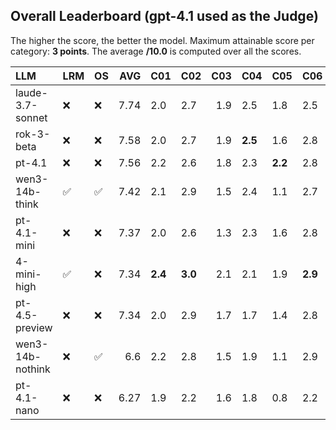 ## Overall Leaderboard (gpt-4.1 used as the Judge)

The higher the score, the better the model.
Maximum attainable score per category: **3 points**.
The average **/10.0** is computed over all the scores.

| LLM              | LRM                | OS                 |   AVG | C01     | C02     |   C03 | C04     | C05     | C06     | C07     | C08     | C09     | C10     | C11     | C12     | C13     |
|:-----------------|:-------------------|:-------------------|------:|:--------|:--------|------:|:--------|:--------|:--------|:--------|:--------|:--------|:--------|:--------|:--------|:--------|
| laude-3.7-sonnet | :x:                | :x:                |  7.74 | 2.0     | 2.7     |   1.9 | 2.5     | 1.8     | 2.5     | 2.4     | **2.4** | **2.9** | **1.8** | 2.0     | 2.6     | 2.7     |
| rok-3-beta       | :x:                | :x:                |  7.58 | 2.0     | 2.7     |   1.9 | **2.5** | 1.6     | 2.8     | **2.6** | 1.6     | 2.8     | 1.6     | 2.1     | 2.7     | 2.7     |
| pt-4.1           | :x:                | :x:                |  7.56 | 2.2     | 2.6     |   1.8 | 2.3     | **2.2** | 2.8     | 2.4     | 1.6     | 2.8     | 1.2     | **2.3** | **2.8** | 2.6     |
| wen3-14b-think   | :white_check_mark: | :white_check_mark: |  7.42 | 2.1     | 2.9     |   1.5 | 2.4     | 1.1     | 2.7     | 2.4     | 2.2     | 2.7     | 1.5     | 2.2     | 2.5     | **2.8** |
| pt-4.1-mini      | :x:                | :x:                |  7.37 | 2.0     | 2.6     |   1.3 | 2.3     | 1.6     | 2.8     | 2.3     | 2.2     | 2.8     | 1.1     | 2.2     | 2.7     | 2.6     |
| 4-mini-high      | :white_check_mark: | :x:                |  7.34 | **2.4** | **3.0** |   2.1 | 2.1     | 1.9     | **2.9** | 2.4     | 2.4     | 2.9     | 1.7     | 1.4     | 2.5     | 0.9     |
| pt-4.5-preview   | :x:                | :x:                |  7.34 | 2.0     | 2.9     |   1.7 | 1.7     | 1.4     | 2.8     | 2.5     | 1.8     | 2.8     | 1.6     | 2.3     | 2.4     | 2.7     |
| wen3-14b-nothink | :x:                | :white_check_mark: |  6.6  | 2.2     | 2.8     |   1.5 | 1.9     | 1.1     | 2.9     | 2.2     | 0.5     | 2.9     | 1.0     | 2.2     | 2.2     | 2.5     |
| pt-4.1-nano      | :x:                | :x:                |  6.27 | 1.9     | 2.2     |   1.6 | 1.8     | 0.8     | 2.2     | 1.7     | 1.0     | 2.9     | 1.6     | 1.6     | 2.6     | 2.6     |